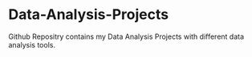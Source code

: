 # Data-Analysis-Projects
 Github Repositry contains my Data Analysis Projects with different data analysis tools.
